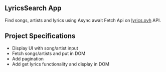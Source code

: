 ## LyricsSearch App

Find songs, artists and lyrics using Async await Fetch Api on [lyrics.ovh](https://lyrics.ovh) API.

## Project Specifications

- Display UI with song/artist input
- Fetch songs/artists and put in DOM
- Add pagination
- Add get lyrics functionality and display in DOM
